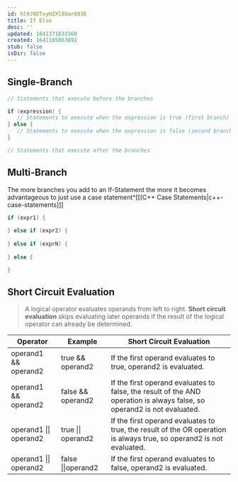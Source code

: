 ```yaml
---
id: hl9J9DTxyHZXl8OarQ83E
title: If Else
desc: ''
updated: 1641371833360
created: 1641105063892
stub: false
isDir: false
---
```


## Single-Branch

```cpp
// Statements that execute before the branches

if (expression) {
   // Statements to execute when the expression is true (first branch)
} else {
   // Statements to execute when the expression is false (second branch)
}

// Statements that execute after the branches
```

## Multi-Branch

The more branches you add to an If-Statement the more it becomes advantageous to just use a case statement^\[[[C++ Case Statements|c++-case-statements]]]

```cpp
if (expr1) {
	
} else if (expr2) {
	
} else if (exprN) {
	
} else {

}
```

## Short Circuit Evaluation

> A logical operator evaluates operands from left to right. **Short circuit evaluation** skips evaluating later operands if the result of the logical operator can already be determined.

| Operator               | Example            | Short Circuit Evaluation                                                                                                |
| ---------------------- | ------------------ | ----------------------------------------------------------------------------------------------------------------------- |
| operand1 && operand2   | true && operand2   | If the first operand evaluates to true, operand2 is evaluated.                                                          |
| operand1 && operand2   | false && operand2  | If the first operand evaluates to false, the result of the AND operation is always false, so operand2 is not evaluated. |
| operand1 \|\| operand2 | true \|\| operand2 | If the first operand evaluates to true, the result of the OR operation is always true, so operand2 is not evaluated.    |
| operand1 \|\| operand2 | false \|\|operand2 | If the first operand evaluates to false, operand2 is evaluated.                                                         |
